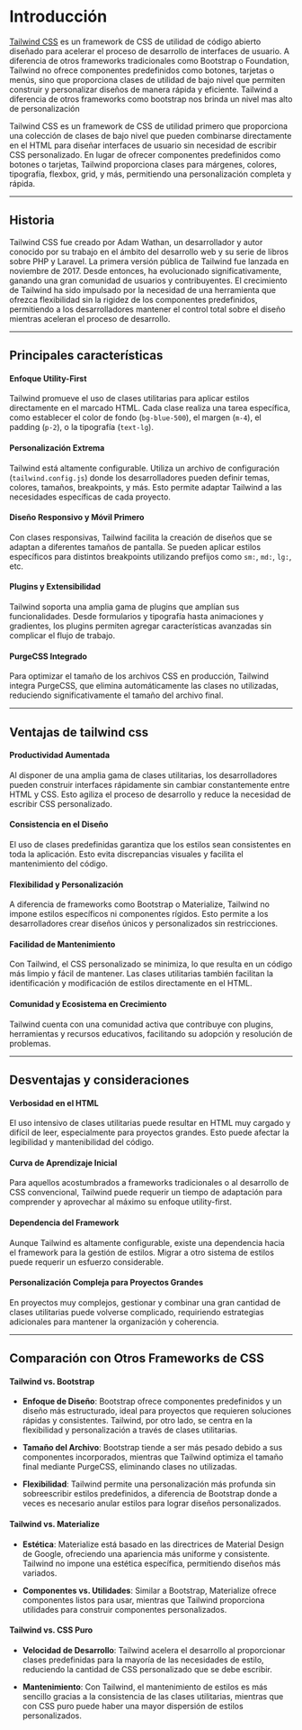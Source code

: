 # Introducción 

[Tailwind CSS](https://tailwindcss.com/)  es un framework de CSS de utilidad de código abierto diseñado para acelerar el proceso de desarrollo de interfaces de usuario. A diferencia de otros frameworks tradicionales como Bootstrap o Foundation, Tailwind no ofrece componentes predefinidos como botones, tarjetas o menús, sino que proporciona clases de utilidad de bajo nivel que permiten construir y personalizar diseños de manera rápida y eficiente.
Tailwind a diferencia de otros frameworks como bootstrap nos brinda un nivel mas alto de personalización 

Tailwind CSS es un framework de CSS de utilidad primero que proporciona una colección de clases de bajo nivel que pueden combinarse directamente en el HTML para diseñar interfaces de usuario sin necesidad de escribir CSS personalizado. En lugar de ofrecer componentes predefinidos como botones o tarjetas, Tailwind proporciona clases para márgenes, colores, tipografía, flexbox, grid, y más, permitiendo una personalización completa y rápida.

---
## Historia

Tailwind CSS fue creado por Adam Wathan, un desarrollador y autor conocido por su trabajo en el ámbito del desarrollo web y su serie de libros sobre PHP y Laravel. La primera versión pública de Tailwind fue lanzada en noviembre de 2017. Desde entonces, ha evolucionado significativamente, ganando una gran comunidad de usuarios y contribuyentes.
El crecimiento de Tailwind ha sido impulsado por la necesidad de una herramienta que ofrezca flexibilidad sin la rigidez de los componentes predefinidos, permitiendo a los desarrolladores mantener el control total sobre el diseño mientras aceleran el proceso de desarrollo.

---
## Principales características

#### Enfoque Utility-First

Tailwind promueve el uso de clases utilitarias para aplicar estilos directamente en el marcado HTML. Cada clase realiza una tarea específica, como establecer el color de fondo (`bg-blue-500`), el margen (`m-4`), el padding (`p-2`), o la tipografía (`text-lg`).

#### Personalización Extrema

Tailwind está altamente configurable. Utiliza un archivo de configuración (`tailwind.config.js`) donde los desarrolladores pueden definir temas, colores, tamaños, breakpoints, y más. Esto permite adaptar Tailwind a las necesidades específicas de cada proyecto.

#### Diseño Responsivo y Móvil Primero

Con clases responsivas, Tailwind facilita la creación de diseños que se adaptan a diferentes tamaños de pantalla. Se pueden aplicar estilos específicos para distintos breakpoints utilizando prefijos como `sm:`, `md:`, `lg:`, etc.

#### Plugins y Extensibilidad

Tailwind soporta una amplia gama de plugins que amplían sus funcionalidades. Desde formularios y tipografía hasta animaciones y gradientes, los plugins permiten agregar características avanzadas sin complicar el flujo de trabajo.

#### PurgeCSS Integrado

Para optimizar el tamaño de los archivos CSS en producción, Tailwind integra PurgeCSS, que elimina automáticamente las clases no utilizadas, reduciendo significativamente el tamaño del archivo final.

---
## Ventajas de tailwind css

#### Productividad Aumentada

Al disponer de una amplia gama de clases utilitarias, los desarrolladores pueden construir interfaces rápidamente sin cambiar constantemente entre HTML y CSS. Esto agiliza el proceso de desarrollo y reduce la necesidad de escribir CSS personalizado.

#### Consistencia en el Diseño

El uso de clases predefinidas garantiza que los estilos sean consistentes en toda la aplicación. Esto evita discrepancias visuales y facilita el mantenimiento del código.

#### Flexibilidad y Personalización

A diferencia de frameworks como Bootstrap o Materialize, Tailwind no impone estilos específicos ni componentes rígidos. Esto permite a los desarrolladores crear diseños únicos y personalizados sin restricciones.

#### Facilidad de Mantenimiento

Con Tailwind, el CSS personalizado se minimiza, lo que resulta en un código más limpio y fácil de mantener. Las clases utilitarias también facilitan la identificación y modificación de estilos directamente en el HTML.

#### Comunidad y Ecosistema en Crecimiento

Tailwind cuenta con una comunidad activa que contribuye con plugins, herramientas y recursos educativos, facilitando su adopción y resolución de problemas.

---
## Desventajas y consideraciones

#### Verbosidad en el HTML

El uso intensivo de clases utilitarias puede resultar en HTML muy cargado y difícil de leer, especialmente para proyectos grandes. Esto puede afectar la legibilidad y mantenibilidad del código.

#### Curva de Aprendizaje Inicial

Para aquellos acostumbrados a frameworks tradicionales o al desarrollo de CSS convencional, Tailwind puede requerir un tiempo de adaptación para comprender y aprovechar al máximo su enfoque utility-first.

#### Dependencia del Framework

Aunque Tailwind es altamente configurable, existe una dependencia hacia el framework para la gestión de estilos. Migrar a otro sistema de estilos puede requerir un esfuerzo considerable.

#### Personalización Compleja para Proyectos Grandes

En proyectos muy complejos, gestionar y combinar una gran cantidad de clases utilitarias puede volverse complicado, requiriendo estrategias adicionales para mantener la organización y coherencia.

---
## Comparación con Otros Frameworks de CSS

#### Tailwind vs. Bootstrap

- **Enfoque de Diseño**: Bootstrap ofrece componentes predefinidos y un diseño más estructurado, ideal para proyectos que requieren soluciones rápidas y consistentes. Tailwind, por otro lado, se centra en la flexibilidad y personalización a través de clases utilitarias.
    
- **Tamaño del Archivo**: Bootstrap tiende a ser más pesado debido a sus componentes incorporados, mientras que Tailwind optimiza el tamaño final mediante PurgeCSS, eliminando clases no utilizadas.
    
- **Flexibilidad**: Tailwind permite una personalización más profunda sin sobreescribir estilos predefinidos, a diferencia de Bootstrap donde a veces es necesario anular estilos para lograr diseños personalizados.
    

#### Tailwind vs. Materialize

- **Estética**: Materialize está basado en las directrices de Material Design de Google, ofreciendo una apariencia más uniforme y consistente. Tailwind no impone una estética específica, permitiendo diseños más variados.
    
- **Componentes vs. Utilidades**: Similar a Bootstrap, Materialize ofrece componentes listos para usar, mientras que Tailwind proporciona utilidades para construir componentes personalizados.
    

#### Tailwind vs. CSS Puro

- **Velocidad de Desarrollo**: Tailwind acelera el desarrollo al proporcionar clases predefinidas para la mayoría de las necesidades de estilo, reduciendo la cantidad de CSS personalizado que se debe escribir.
    
- **Mantenimiento**: Con Tailwind, el mantenimiento de estilos es más sencillo gracias a la consistencia de las clases utilitarias, mientras que con CSS puro puede haber una mayor dispersión de estilos personalizados.

